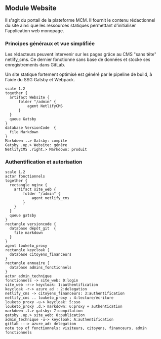 ## Module Website

Il s'agit du portail de la plateforme MCM.
Il fournit le contenu rédactionnel du site ainsi que les ressources statiques permettant d'initialiser l'application web monopage.

### Principes généraux et vue simplifiée

Les rédacteurs peuvent intervenir sur les pages grâce au CMS "sans tête" netlify_cms.
Ce dernier fonctionne sans base de données et stocke ses enregistrements dans GitLab.

Un site statique fortement optimisé est généré par le pipeline de build, à l'aide du SSG Gatsby et Webpack.

```plantuml
scale 1.2
together {
  artifact Website {
      folder "/admin" {
          agent NetlifyCMS
      }
  }
  queue Gatsby
}
database VersionCode  {
  file Markdown
}
Markdown ..> Gatsby: compile
Gatsby .up.> Website: génère
NetlifyCMS .right.> Markdown: produit
```

### Authentification et autorisation

```plantuml
scale 1.2
actor fonctionnels
together {
  rectangle nginx {
    artifact site_web {
        folder "/admin" {
            agent netlify_cms
        }
    }
  }
  queue gatsby
}
rectangle versioncode {
  database dépôt_git  {
    file markdown
  }
}
agent louketo_proxy
rectangle keycloak {
  database citoyens_financeurs
}
rectangle annuaire {
  database admins_fonctionnels
}
actor admin_technique
fonctionnels -> site_web: 0:login
site_web -r-> keycloak: 1:authentification
keycloak -r-> azure_ad : 2:delegation
netlify_cms -> citoyens_financeurs: 3:authentification
netlify_cms .. louketo_proxy : 4:lecture/écriture
louketo_proxy -u-> keycloak: 5:sso
louketo_proxy .d.> markdown: 6:proxy + authentication
markdown .l.> gatsby: 7:compilation
gatsby .up.> site_web: 8:publication
admin_technique -u-> keycloak: A:authentification
gitlab ---> azure_ad: delegation
note top of fonctionnels: visiteurs, citoyens, financeurs, admin fonctionnels
```
